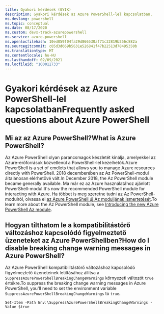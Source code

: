 ```yaml
---
title: Gyakori kérdések (GYIK)
description: Gyakori kérdések az Azure PowerShell-lel kapcsolatban.
ms.devlang: powershell
ms.topic: conceptual
ms.date: 08/17/2020
ms.custom: devx-track-azurepowershell
ms.service: azure-powershell
ms.openlocfilehash: 10ed859f04fa29d866530af71c32819b256c882a
ms.sourcegitcommit: c05d3d669b5631e526841f47b22513d78495350b
ms.translationtype: MT
ms.contentlocale: hu-HU
ms.lasthandoff: 02/09/2021
ms.locfileid: "100012733"
---
```

# <a name="frequently-asked-questions-about-azure-powershell"></a><span data-ttu-id="fd020-103">Gyakori kérdések az Azure PowerShell-lel kapcsolatban</span><span class="sxs-lookup"><span data-stu-id="fd020-103">Frequently asked questions about Azure PowerShell</span></span>

## <a name="what-is-azure-powershell"></a><span data-ttu-id="fd020-104">Mi az az Azure PowerShell?</span><span class="sxs-lookup"><span data-stu-id="fd020-104">What is Azure PowerShell?</span></span>

<span data-ttu-id="fd020-105">Az Azure PowerShell olyan parancsmagok készletét kínálja, amelyekkel az Azure-erőforrások közvetlenül a PowerShell-lel kezelhetők.</span><span class="sxs-lookup"><span data-stu-id="fd020-105">Azure PowerShell is a set of cmdlets that allows you to manage Azure resources directly with PowerShell.</span></span> <span data-ttu-id="fd020-106">2018 decemberében az Az PowerShell-modul általánosan elérhetővé vált.</span><span class="sxs-lookup"><span data-stu-id="fd020-106">In December 2018, the Az PowerShell module became generally available.</span></span> <span data-ttu-id="fd020-107">Ma már ez az Azure használatához ajánlott PowerShell-modul.</span><span class="sxs-lookup"><span data-stu-id="fd020-107">It's now the recommended PowerShell module for interacting with Azure.</span></span> <span data-ttu-id="fd020-108">Ha többet is meg szeretne tudni az Az PowerShell-modulról, olvassa el [az Azure PowerShell új Az moduljának ismertetését](/powershell/azure/new-azureps-module-az).</span><span class="sxs-lookup"><span data-stu-id="fd020-108">To learn more about the Az PowerShell module, see [Introducing the new Azure PowerShell Az module](/powershell/azure/new-azureps-module-az).</span></span>

## <a name="how-do-i-disable-breaking-change-warning-messages-in-azure-powershell"></a><span data-ttu-id="fd020-109">Hogyan tilthatom le a kompatibilitástörő változáshoz kapcsolódó figyelmeztető üzeneteket az Azure PowerShellben?</span><span class="sxs-lookup"><span data-stu-id="fd020-109">How do I disable breaking change warning messages in Azure PowerShell?</span></span>

<span data-ttu-id="fd020-110">Az Azure PowerShell kompatibilitástörő változáshoz kapcsolódó figyelmeztető üzeneteinek letiltásához állítsa a `SuppressAzurePowerShellBreakingChangeWarnings` környezeti változót `true` értékre.</span><span class="sxs-lookup"><span data-stu-id="fd020-110">To suppress the breaking change warning messages in Azure PowerShell, you'll need to set the environment variable `SuppressAzurePowerShellBreakingChangeWarnings` to `true`.</span></span>

```azurepowershell
Set-Item -Path Env:\SuppressAzurePowerShellBreakingChangeWarnings -Value $true
```
